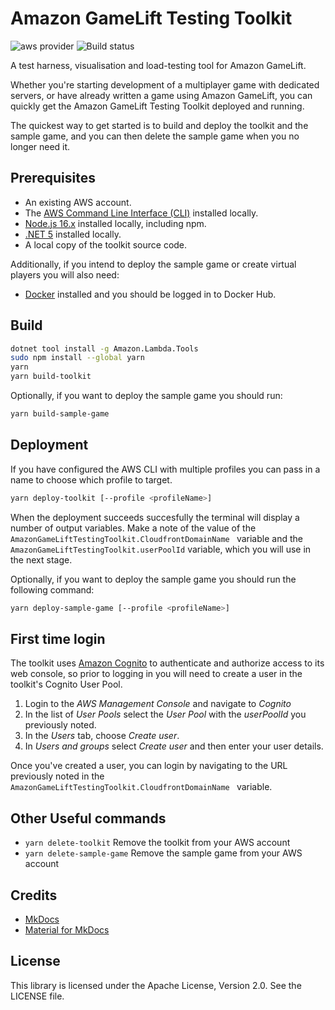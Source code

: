 # Amazon GameLift Testing Toolkit

![aws provider](https://img.shields.io/badge/provider-AWS-orange?logo=amazon-aws&color=ff9900) ![Build status](https://github.com/aws-samples/amazon-gamelift-testing-toolkit/actions/workflows/build.yml/badge.svg)

A test harness, visualisation and load-testing tool for Amazon GameLift.

Whether you're starting development of a multiplayer game with dedicated servers, or have already written a game using Amazon GameLift, you can quickly get the Amazon GameLift Testing Toolkit deployed and running.

The quickest way to get started is to build and deploy the toolkit and the sample game, and you can then delete the sample game when you no longer need it.

## Prerequisites

* An existing AWS account.
* The [AWS Command Line Interface (CLI)](https://aws.amazon.com/cli/) installed locally.
* [Node.js 16.x](https://nodejs.org/) installed locally, including npm.
* [.NET 5](https://docs.microsoft.com/en-us/dotnet/core/install/) installed locally.
* A local copy of the toolkit source code.

Additionally, if you intend to deploy the sample game or create virtual players you will also need:

* [Docker](https://www.docker.com/) installed and you should be logged in to Docker Hub.

## Build

```bash
dotnet tool install -g Amazon.Lambda.Tools
sudo npm install --global yarn
yarn
yarn build-toolkit
```

Optionally, if you want to deploy the sample game you should run: 

```bash
yarn build-sample-game
```

## Deployment

If you have configured the AWS CLI with multiple profiles you can pass in a name to choose which profile to target. 

```bash
yarn deploy-toolkit [--profile <profileName>]
```

When the deployment succeeds succesfully the terminal will display a number of output variables. Make a note of the value of the `AmazonGameLiftTestingToolkit.CloudfrontDomainName ` variable and the `AmazonGameLiftTestingToolkit.userPoolId` variable, which you will use in the next stage.

Optionally, if you want to deploy the sample game you should run the following command: 

```bash
yarn deploy-sample-game [--profile <profileName>]
```

## First time login

The toolkit uses [Amazon Cognito](https://docs.aws.amazon.com/cognito) to authenticate and authorize access to its web console, so prior to logging in  you will need to create a user in the toolkit's Cognito User Pool. 

1. Login to the *AWS Management Console* and navigate to *Cognito*
2. In the list of *User Pools* select the *User Pool* with the *userPoolId* you previously noted.
3. In the *Users* tab, choose *Create user*.
3. In *Users and groups* select *Create user* and then enter your user details.

Once you've created a user, you can login by navigating to the URL previously noted in the `AmazonGameLiftTestingToolkit.CloudfrontDomainName ` variable.

## Other Useful commands

* `yarn delete-toolkit` Remove the toolkit from your AWS account
* `yarn delete-sample-game` Remove the sample game from your AWS account

## Credits

* [MkDocs](https://www.mkdocs.org/)
* [Material for MkDocs](https://squidfunk.github.io/mkdocs-material/)

## License

This library is licensed under the Apache License, Version 2.0. See the LICENSE file.